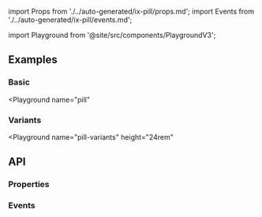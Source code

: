 import Props from './../auto-generated/ix-pill/props.md';
import Events from './../auto-generated/ix-pill/events.md';

import Playground from '@site/src/components/PlaygroundV3';

## Examples

### Basic

<Playground
  name="pill" 
  >
</Playground>

### Variants

<Playground
  name="pill-variants" 
  height="24rem" 
  >
</Playground>

## API

### Properties

<Props />

### Events

<Events />
